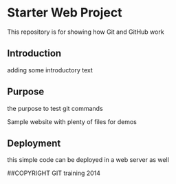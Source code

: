 # Starter Web Project

This repository is for showing how Git and GitHub work

## Introduction
adding some introductory text

## Purpose
the purpose to test git commands 

Sample website with plenty of files for demos

## Deployment
this simple code can be deployed in a web server as well 

##COPYRIGHT
GIT training 2014
